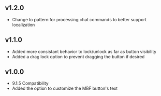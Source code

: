 ## v1.2.0

* Change to pattern for processing chat commands to better support localization

## v1.1.0

* Added more consistant behavior to lock/unlock as far as button visibility
* Added a drag lock option to prevent dragging the button if desired

## v1.0.0

* 9.1.5 Compatibility  
* Added the option to customize the MBF button's text  
    
